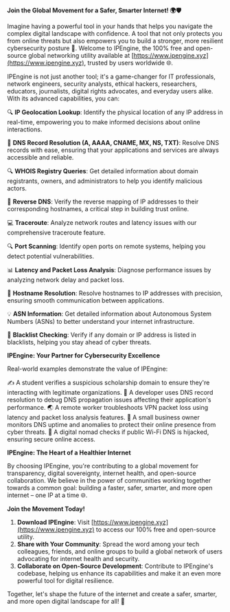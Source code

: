 **Join the Global Movement for a Safer, Smarter Internet! 🌍🛡️**

Imagine having a powerful tool in your hands that helps you navigate the complex digital landscape with confidence. A tool that not only protects you from online threats but also empowers you to build a stronger, more resilient cybersecurity posture 🔐. Welcome to IPEngine, the 100% free and open-source global networking utility available at [https://www.ipengine.xyz](https://www.ipengine.xyz), trusted by users worldwide 🌐.

IPEngine is not just another tool; it's a game-changer for IT professionals, network engineers, security analysts, ethical hackers, researchers, educators, journalists, digital rights advocates, and everyday users alike. With its advanced capabilities, you can:

🔍 **IP Geolocation Lookup**: Identify the physical location of any IP address in real-time, empowering you to make informed decisions about online interactions.

📡 **DNS Record Resolution (A, AAAA, CNAME, MX, NS, TXT)**: Resolve DNS records with ease, ensuring that your applications and services are always accessible and reliable.

🔍 **WHOIS Registry Queries**: Get detailed information about domain registrants, owners, and administrators to help you identify malicious actors.

🚀 **Reverse DNS**: Verify the reverse mapping of IP addresses to their corresponding hostnames, a critical step in building trust online.

💻 **Traceroute**: Analyze network routes and latency issues with our comprehensive traceroute feature.

🔍 **Port Scanning**: Identify open ports on remote systems, helping you detect potential vulnerabilities.

📊 **Latency and Packet Loss Analysis**: Diagnose performance issues by analyzing network delay and packet loss.

👥 **Hostname Resolution**: Resolve hostnames to IP addresses with precision, ensuring smooth communication between applications.

💡 **ASN Information**: Get detailed information about Autonomous System Numbers (ASNs) to better understand your internet infrastructure.

🚫 **Blacklist Checking**: Verify if any domain or IP address is listed in blacklists, helping you stay ahead of cyber threats.

**IPEngine: Your Partner for Cybersecurity Excellence**

Real-world examples demonstrate the value of IPEngine:

✍️ A student verifies a suspicious scholarship domain to ensure they're interacting with legitimate organizations.
🔧 A developer uses DNS record resolution to debug DNS propagation issues affecting their application's performance.
🌏 A remote worker troubleshoots VPN packet loss using latency and packet loss analysis features.
💼 A small business owner monitors DNS uptime and anomalies to protect their online presence from cyber threats.
🚀 A digital nomad checks if public Wi-Fi DNS is hijacked, ensuring secure online access.

**IPEngine: The Heart of a Healthier Internet**

By choosing IPEngine, you're contributing to a global movement for transparency, digital sovereignty, internet health, and open-source collaboration. We believe in the power of communities working together towards a common goal: building a faster, safer, smarter, and more open internet – one IP at a time 🌐.

**Join the Movement Today!**

1. **Download IPEngine**: Visit [https://www.ipengine.xyz](https://www.ipengine.xyz) to access our 100% free and open-source utility.
2. **Share with Your Community**: Spread the word among your tech colleagues, friends, and online groups to build a global network of users advocating for internet health and security.
3. **Collaborate on Open-Source Development**: Contribute to IPEngine's codebase, helping us enhance its capabilities and make it an even more powerful tool for digital resilience.

Together, let's shape the future of the internet and create a safer, smarter, and more open digital landscape for all! 🌟